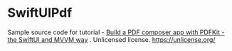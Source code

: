 # SwiftUIPdf
Sample source code for tutorial - <a href="https://blog.techchee.com/pdf-composer-app-swiftui/" target=_blank>Build a PDF composer app with PDFKit - the SwiftUI and MVVM way</a> . Unlicensed license. https://unlicense.org/ 
